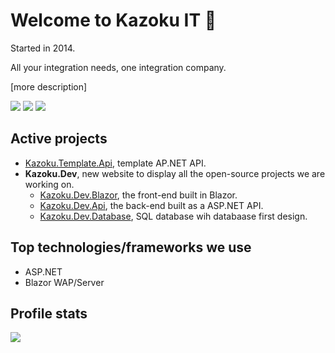 # Welcome to Kazoku IT 🚀
Started in 2014.

All your integration needs, one integration company.

[more description] 

[![](https://img.shields.io/badge/LinkedIn-Kazoku%20IT-blue)](https://www.linkedin.com/company//kazoku-it-ab/)
[![](https://img.shields.io/badge/Contact-info%40kazoku.se-green)](mailto:info@kazoku.se)
[![](https://img.shields.io/badge/Website-kazoku.se-red)](https://kazoku.se)

## Active projects
- [Kazoku.Template.Api](https://github.com/kazokuit/Kazoku.Template.Api), template AP.NET API.
- **Kazoku.Dev**, new website to display all the open-source projects we are working on.
  - [Kazoku.Dev.Blazor](https://github.com/kazokuit/Kazoku.Dev.Blazor), the front-end built in Blazor.
  - [Kazoku.Dev.Api](https://github.com/kazokuit/Kazoku.Dev.Api), the back-end built as a ASP.NET API. 
  - [Kazoku.Dev.Database](https://github.com/kazokuit/Kazoku.Dev.Database), SQL database wih databaase first design.

## Top technologies/frameworks we use
- ASP.NET
- Blazor WAP/Server

## Profile stats
![](https://komarev.com/ghpvc/?username=kazokuit&color=brightgreen&label=Profile+views)
